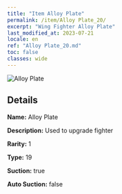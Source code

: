 ```yaml
---
title: "Item Alloy Plate"
permalink: /item/Alloy Plate_20/
excerpt: "Wing Fighter Alloy Plate"
last_modified_at: 2023-07-21
locale: en
ref: "Alloy Plate_20.md"
toc: false
classes: wide
---
```



 ![Alloy Plate](/images/item/Alloy_Plate_p.png)



## Details

 **Name:** Alloy Plate 

 **Description:** Used to upgrade fighter

 **Rarity:** 1 

 **Type:** 19 

 **Suction:** true 

 **Auto Suction:** false 


